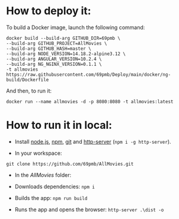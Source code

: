 # How to deploy it:

To build a Docker image, launch the following command:

```
docker build --build-arg GITHUB_DIR=69pmb \
--build-arg GITHUB_PROJECT=AllMovies \
--build-arg GITHUB_HASH=master \
--build-arg NODE_VERSION=14.18.2-alpine3.12 \
--build-arg ANGULAR_VERSION=10.2.4 \
--build-arg NG_NGINX_VERSION=0.1.1 \
-t allmovies https://raw.githubusercontent.com/69pmb/Deploy/main/docker/ng-build/Dockerfile
```

And then, to run it:

```
docker run --name allmovies -d -p 8080:8080 -t allmovies:latest
```

# How to run it in local:

- Install [node.js](https://www.npmjs.com/get-npm), [npm](https://www.npmjs.com/get-npm), [git](https://git-scm.com/downloads) and [http-server](https://github.com/indexzero/http-server) (`npm i -g http-server`).

- In your workspace:

`git clone https://github.com/69pmb/AllMovies.git`

- In the _AllMovies_ folder:

- Downloads dependencies: `npm i`
- Builds the app: `npm run build`
- Runs the app and opens the browser: `http-server .\dist -o`

